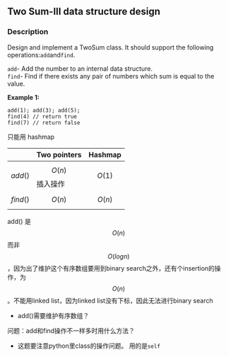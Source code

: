 ## Two Sum-III data structure design

### Description

Design and implement a TwoSum class. It should support the following operations:`add`and`find`.

`add`- Add the number to an internal data structure.  
`find`- Find if there exists any pair of numbers which sum is equal to the value.

**Example 1:**

```
add(1); add(3); add(5);
find(4) // return true
find(7) // return false
```

只能用 hashmap

|  | Two pointers | Hashmap |
| :--- | :--- | :--- |
| $$add()$$ | $$O(n)$$ 插入操作 | $$O(1)$$ |
| $$find()$$ | $$O(n)$$ | $$O(n)$$ |

add()  是$$O(n)$$ 而非 $$O(logn)$$，因为出了维护这个有序数组要用到binary search之外，还有个insertion的操作，为$$O(n)$$。不能用linked list，因为linked list没有下标，因此无法进行binary search
- add()需要维护有序数组？

问题：add和find操作不一样多时用什么方法？

- 这题要注意python里class的操作问题。 用的是``self``




